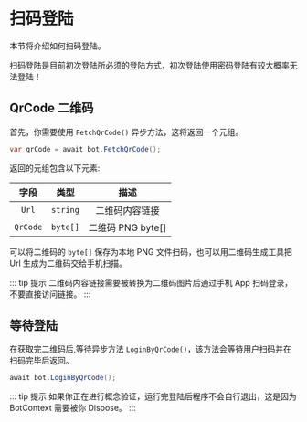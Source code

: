 # 扫码登陆

本节将介绍如何扫码登陆。

扫码登陆是目前初次登陆所必须的登陆方式，初次登陆使用密码登陆有较大概率无法登陆！

## QrCode 二维码

首先，你需要使用 `FetchQrCode()` 异步方法，这将返回一个元组。

```csharp
var qrCode = await bot.FetchQrCode();
```

返回的元组包含以下元素:

|   字段   |   类型   |       描述        |
| :------: | :------: | :---------------: |
|  `Url`   | `string` |  二维码内容链接   |
| `QrCode` | `byte[]` | 二维码 PNG byte[] |

可以将二维码的 `byte[]` 保存为本地 PNG 文件扫码，也可以用二维码生成工具把 Url 生成为二维码交给手机扫描。

::: tip 提示
二维码内容链接需要被转换为二维码图片后通过手机 App 扫码登录，不要直接访问链接。
:::

## 等待登陆

在获取完二维码后,等待异步方法 `LoginByQrCode()`，该方法会等待用户扫码并在扫码完毕后返回。

```csharp
await bot.LoginByQrCode();
```

::: tip 提示
如果你正在进行概念验证，运行完登陆后程序不会自行退出，这是因为 BotContext 需要被你 Dispose。
:::
